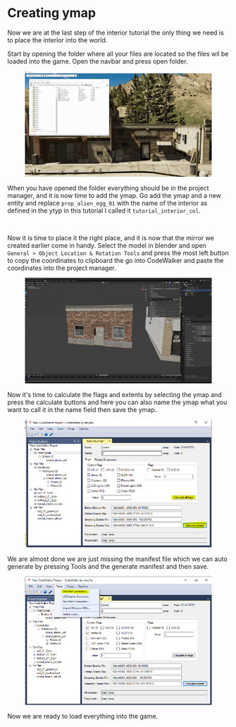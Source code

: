 # Creating ymap
Now we are at the last step of the interior tutorial the only thing we need is to place the interior into the world.

Start by opening the folder where all your files are located so the files wil be loaded into the game. Open the navbar 
and press open folder.
<figure><img src="../../.gitbook/assets/create_interior_tutorial_building35.gif" alt=""><figcaption><p></p></figcaption></figure>

When you have opened the folder everything should be in the project manager, and it is now time to add the ymap. Go add 
the ymap and a new entity and replace `prop_alien_egg_01` with the name of the interior as defined in the ytyp in this 
tutorial I called it `tutorial_interior_col`.
<figure><img src="../../.gitbook/assets/create_interior_tutorial_building36.gif" alt=""><figcaption><p></p></figcaption></figure>

Now it is time to place it the right place, and it is now that the mirror we created earlier come in handy. Select the 
model in blender and open `General > Object Location & Rotation Tools` and press the most left button to copy the 
coordinates to clipboard the go into CodeWalker and paste the coordinates into the project manager.
<figure><img src="../../.gitbook/assets/create_interior_tutorial_building37.gif" alt=""><figcaption><p></p></figcaption></figure>

Now it's time to calculate the flags and extents by selecting the ymap and press the calculate buttons and here you can 
also name the ymap what you want to call it in the name field then save the ymap.
<figure><img src="../../.gitbook/assets/create_interior_tutorial_building38.png" alt=""><figcaption><p></p></figcaption></figure>

We are almost done we are just missing the manifest file which we can auto generate by pressing Tools and the generate 
manifest and then save.
<figure><img src="../../.gitbook/assets/create_interior_tutorial_building39.png" alt=""><figcaption><p></p></figcaption></figure>

Now we are ready to load everything into the game.